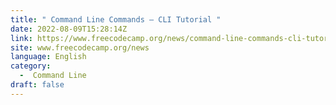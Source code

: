 ```yaml
---
title: " Command Line Commands – CLI Tutorial "
date: 2022-08-09T15:28:14Z
link: https://www.freecodecamp.org/news/command-line-commands-cli-tutorial/?utm_medium=RSS&utm_source=news.12bit.vn
site: www.freecodecamp.org/news
language: English
category:
  -  Command Line 
draft: false
---
```

